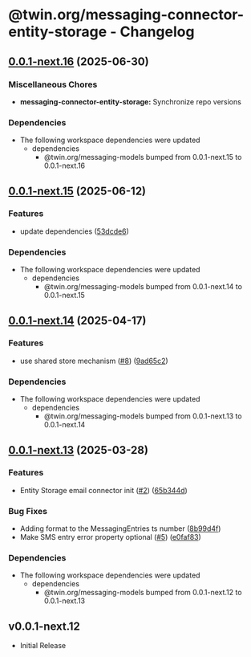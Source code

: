 # @twin.org/messaging-connector-entity-storage - Changelog

## [0.0.1-next.16](https://github.com/twinfoundation/messaging/compare/messaging-connector-entity-storage-v0.0.1-next.15...messaging-connector-entity-storage-v0.0.1-next.16) (2025-06-30)


### Miscellaneous Chores

* **messaging-connector-entity-storage:** Synchronize repo versions


### Dependencies

* The following workspace dependencies were updated
  * dependencies
    * @twin.org/messaging-models bumped from 0.0.1-next.15 to 0.0.1-next.16

## [0.0.1-next.15](https://github.com/twinfoundation/messaging/compare/messaging-connector-entity-storage-v0.0.1-next.14...messaging-connector-entity-storage-v0.0.1-next.15) (2025-06-12)


### Features

* update dependencies ([53dcde6](https://github.com/twinfoundation/messaging/commit/53dcde60d6efaee5957296f6d097cb97c0fb2f9d))


### Dependencies

* The following workspace dependencies were updated
  * dependencies
    * @twin.org/messaging-models bumped from 0.0.1-next.14 to 0.0.1-next.15

## [0.0.1-next.14](https://github.com/twinfoundation/messaging/compare/messaging-connector-entity-storage-v0.0.1-next.13...messaging-connector-entity-storage-v0.0.1-next.14) (2025-04-17)


### Features

* use shared store mechanism ([#8](https://github.com/twinfoundation/messaging/issues/8)) ([9ad65c2](https://github.com/twinfoundation/messaging/commit/9ad65c239ba77bb75604a1f6e51b975357f3228d))


### Dependencies

* The following workspace dependencies were updated
  * dependencies
    * @twin.org/messaging-models bumped from 0.0.1-next.13 to 0.0.1-next.14

## [0.0.1-next.13](https://github.com/twinfoundation/messaging/compare/messaging-connector-entity-storage-v0.0.1-next.12...messaging-connector-entity-storage-v0.0.1-next.13) (2025-03-28)


### Features

* Entity Storage email connector init ([#2](https://github.com/twinfoundation/messaging/issues/2)) ([65b344d](https://github.com/twinfoundation/messaging/commit/65b344de0d2d3d557d921e3d32e263dcb04ee9b3))


### Bug Fixes

* Adding format to the MessagingEntries ts number ([8b99d4f](https://github.com/twinfoundation/messaging/commit/8b99d4f01c4f2b08da8d2affc1b9554fcb0d3690))
* Make SMS entry error property optional ([#5](https://github.com/twinfoundation/messaging/issues/5)) ([e0faf83](https://github.com/twinfoundation/messaging/commit/e0faf83e028a2c5dc45a5e8ba1a546013e4a3c8c))


### Dependencies

* The following workspace dependencies were updated
  * dependencies
    * @twin.org/messaging-models bumped from 0.0.1-next.12 to 0.0.1-next.13

## v0.0.1-next.12

- Initial Release
